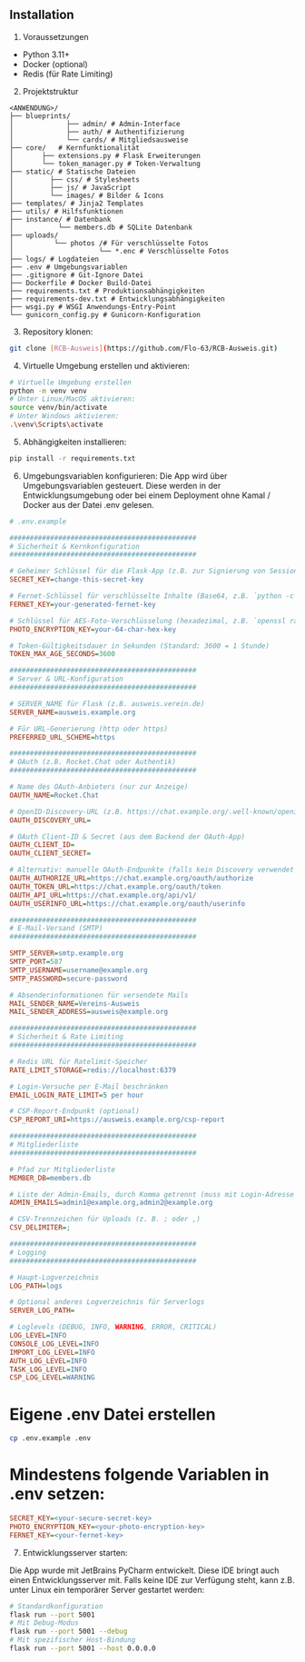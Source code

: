 ## Installation

1. Voraussetzungen

- Python 3.11+
- Docker (optional)
- Redis (für Rate Limiting)

2. Projektstruktur

```
<ANWENDUNG>/
├── blueprints/
│             ├── admin/ # Admin-Interface
│             ├── auth/ # Authentifizierung
│             └── cards/ # Mitgliedsausweise
├── core/   # Kernfunktionalität
│       ├── extensions.py # Flask Erweiterungen
│       └── token_manager.py # Token-Verwaltung
├── static/ # Statische Dateien
│         ├── css/ # Stylesheets
│         ├── js/ # JavaScript
│         └── images/ # Bilder & Icons
├── templates/ # Jinja2 Templates
├── utils/ # Hilfsfunktionen
├── instance/ # Datenbank
│           └── members.db # SQLite Datenbank
├── uploads/
│          └── photos /# Für verschlüsselte Fotos
│                     └── *.enc # Verschlüsselte Fotos
├── logs/ # Logdateien
├── .env # Umgebungsvariablen
├── .gitignore # Git-Ignore Datei
├── Dockerfile # Docker Build-Datei
├── requirements.txt # Produktionsabhängigkeiten
├── requirements-dev.txt # Entwicklungsabhängigkeiten
├── wsgi.py # WSGI Anwendungs-Entry-Point
└── gunicorn_config.py # Gunicorn-Konfiguration
```

3. Repository klonen:

```bash
git clone [RCB-Ausweis](https://github.com/Flo-63/RCB-Ausweis.git)
```

4. Virtuelle Umgebung erstellen und aktivieren:

```bash
# Virtuelle Umgebung erstellen
python -m venv venv
# Unter Linux/MacOS aktivieren:
source venv/bin/activate
# Unter Windows aktivieren:
.\venv\Scripts\activate
```

5. Abhängigkeiten installieren:
```bash
pip install -r requirements.txt
```

6. Umgebungsvariablen konfigurieren:
Die App wird über Umgebungsvariablen gesteuert. Diese werden in der Entwicklungsumgebung oder bei einem Deployment ohne
Kamal / Docker aus der Datei .env gelesen.

```ini
# .env.example

##############################################
# Sicherheit & Kernkonfiguration
##############################################

# Geheimer Schlüssel für die Flask-App (z.B. zur Signierung von Sessions)
SECRET_KEY=change-this-secret-key

# Fernet-Schlüssel für verschlüsselte Inhalte (Base64, z.B. `python -c "from cryptography.fernet import Fernet; print(Fernet.generate_key().decode())"`)
FERNET_KEY=your-generated-fernet-key

# Schlüssel für AES-Foto-Verschlüsselung (hexadezimal, z.B. `openssl rand -hex 32`)
PHOTO_ENCRYPTION_KEY=your-64-char-hex-key

# Token-Gültigkeitsdauer in Sekunden (Standard: 3600 = 1 Stunde)
TOKEN_MAX_AGE_SECONDS=3600

##############################################
# Server & URL-Konfiguration
##############################################

# SERVER_NAME für Flask (z.B. ausweis.verein.de)
SERVER_NAME=ausweis.example.org

# Für URL-Generierung (http oder https)
PREFERRED_URL_SCHEME=https

##############################################
# OAuth (z.B. Rocket.Chat oder Authentik)
##############################################

# Name des OAuth-Anbieters (nur zur Anzeige)
OAUTH_NAME=Rocket.Chat

# OpenID-Discovery-URL (z.B. https://chat.example.org/.well-known/openid-configuration)
OAUTH_DISCOVERY_URL=

# OAuth Client-ID & Secret (aus dem Backend der OAuth-App)
OAUTH_CLIENT_ID=
OAUTH_CLIENT_SECRET=

# Alternativ: manuelle OAuth-Endpunkte (falls kein Discovery verwendet wird)
OAUTH_AUTHORIZE_URL=https://chat.example.org/oauth/authorize
OAUTH_TOKEN_URL=https://chat.example.org/oauth/token
OAUTH_API_URL=https://chat.example.org/api/v1/
OAUTH_USERINFO_URL=https://chat.example.org/oauth/userinfo

##############################################
# E-Mail-Versand (SMTP)
##############################################

SMTP_SERVER=smtp.example.org
SMTP_PORT=587
SMTP_USERNAME=username@example.org
SMTP_PASSWORD=secure-password

# Absenderinformationen für versendete Mails
MAIL_SENDER_NAME=Vereins-Ausweis
MAIL_SENDER_ADDRESS=ausweis@example.org

##############################################
# Sicherheit & Rate Limiting
##############################################

# Redis URL für Ratelimit-Speicher
RATE_LIMIT_STORAGE=redis://localhost:6379

# Login-Versuche per E-Mail beschränken
EMAIL_LOGIN_RATE_LIMIT=5 per hour

# CSP-Report-Endpunkt (optional)
CSP_REPORT_URI=https://ausweis.example.org/csp-report

##############################################
# Mitgliederliste
##############################################

# Pfad zur Mitgliederliste
MEMBER_DB=members.db

# Liste der Admin-Emails, durch Komma getrennt (muss mit Login-Adresse übereinstimmen)
ADMIN_EMAILS=admin1@example.org,admin2@example.org

# CSV-Trennzeichen für Uploads (z. B. ; oder ,)
CSV_DELIMITER=;

##############################################
# Logging
##############################################

# Haupt-Logverzeichnis
LOG_PATH=logs

# Optional anderes Logverzeichnis für Serverlogs
SERVER_LOG_PATH=

# Loglevels (DEBUG, INFO, WARNING, ERROR, CRITICAL)
LOG_LEVEL=INFO
CONSOLE_LOG_LEVEL=INFO
IMPORT_LOG_LEVEL=INFO
AUTH_LOG_LEVEL=INFO
TASK_LOG_LEVEL=INFO
CSP_LOG_LEVEL=WARNING
```

# Eigene .env Datei erstellen
```bash
cp .env.example .env
```
# Mindestens folgende Variablen in .env setzen:
```ini
SECRET_KEY=<your-secure-secret-key>
PHOTO_ENCRYPTION_KEY=<your-photo-encryption-key>
FERNET_KEY=<your-fernet-key>
```

7. Entwicklungsserver starten:

Die App wurde mit JetBrains PyCharm entwickelt. Diese IDE bringt auch einen Entwicklungsserver mit.
Falls keine IDE zur Verfügung steht, kann z.B. unter Linux ein temporärer Server gestartet werden:

```bash
# Standardkonfiguration
flask run --port 5001
# Mit Debug-Modus
flask run --port 5001 --debug
# Mit spezifischer Host-Bindung
flask run --port 5001 --host 0.0.0.0
```
